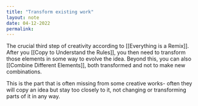 ```yaml
---
title: "Transform existing work"
layout: note
date: 04-12-2022
permalink:
---
```


The crucial third step of creativity according to [[Everything is a Remix]]. After you [[Copy to Understand the Rules]], you then need to transform those elements in some way to evolve the idea. Beyond this, you can also [[Combine Different Elements]], both transformed and not to make new combinations. 

This is the part that is often missing from some creative works- often they will copy an idea but stay too closely to it, not changing or transforming parts of it in any way. 